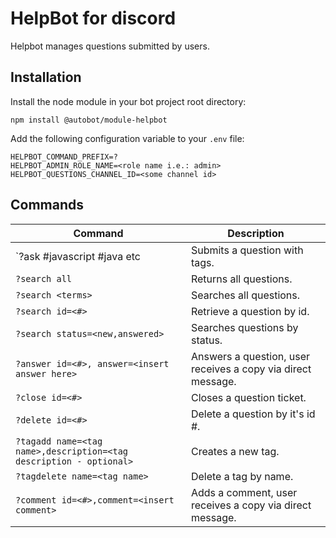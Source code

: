 # HelpBot for discord

Helpbot manages questions submitted by users.

## Installation

Install the node module in your bot project root directory:

```
npm install @autobot/module-helpbot
```

Add the following configuration variable to your `.env` file:

```
HELPBOT_COMMAND_PREFIX=?
HELPBOT_ADMIN_ROLE_NAME=<role name i.e.: admin>
HELPBOT_QUESTIONS_CHANNEL_ID=<some channel id>
```

## Commands

| Command                                                               | Description                                                       |
|-----------------------------------------------------------------------|-------------------------------------------------------------------|
| `?ask <some question> #javascript #java etc                           | Submits a question with tags.                                     |
| `?search all`                                                         | Returns all questions.                                            |
| `?search <terms>`                                                     | Searches all questions.                                           |
| `?search id=<#>`                                                      | Retrieve a question by id.                                        |
| `?search status=<new,answered>`                                       | Searches questions by status.                                     |
| `?answer id=<#>, answer=<insert answer here>`                         | Answers a question, user receives a copy via direct message.      |
| `?close id=<#>`                                                       | Closes a question ticket.                                         |
| `?delete id=<#>`                                                      | Delete a question by it's id #.                                   |
| `?tagadd name=<tag name>,description=<tag description - optional>`    | Creates a new tag.                                                |
| `?tagdelete name=<tag name>`                                          | Delete a tag by name.                                             |
| `?comment id=<#>,comment=<insert comment>`                            | Adds a comment, user receives a copy via direct message.          |
